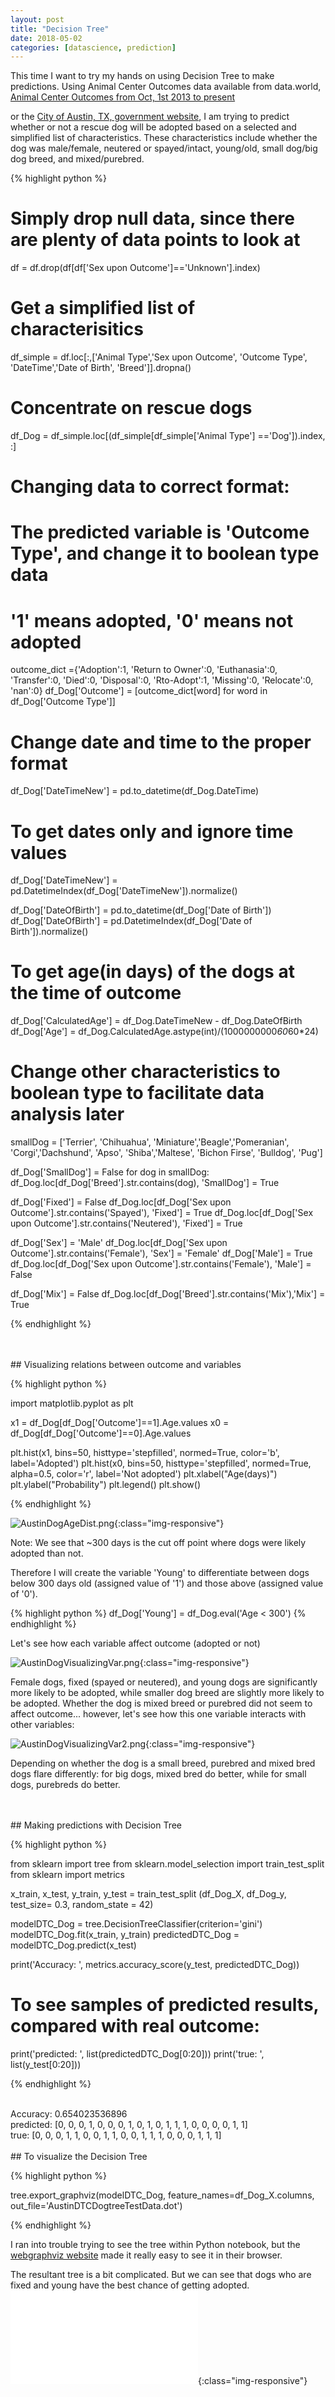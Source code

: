 ```yaml
---
layout: post
title: "Decision Tree"
date: 2018-05-02
categories: [datascience, prediction]
---
```


This time I want to try my hands on using Decision Tree to make predictions.
Using Animal Center Outcomes data available from data.world, [Animal Center Outcomes from Oct, 1st 2013 to present](https://data.world/cityofaustin/9t4d-g238/workspace/project-summary)

or the [City of Austin, TX, government website](https://data.austintexas.gov/Health-and-Community-Services/Austin-Animal-Center-Outcomes/9t4d-g238), I am trying to predict whether or not a rescue dog will be adopted based on a selected and simplified list of characteristics. These characteristics include whether the dog was male/female, neutered or spayed/intact, young/old, small dog/big dog breed, and mixed/purebred.

{% highlight python %}

# Simply drop null data, since there are plenty of data points to look at
df = df.drop(df[df['Sex upon Outcome']=='Unknown'].index)

# Get a simplified list of characterisitics
df_simple = df.loc[:,['Animal Type','Sex upon Outcome', 'Outcome Type', 'DateTime','Date of Birth',
                      'Breed']].dropna()
                      
# Concentrate on rescue dogs
df_Dog = df_simple.loc[(df_simple[df_simple['Animal Type'] =='Dog']).index, :]

# Changing data to correct format:

# The predicted variable is 'Outcome Type', and change it to boolean type data
# '1' means adopted, '0' means not adopted
outcome_dict ={'Adoption':1, 'Return to Owner':0, 'Euthanasia':0, 'Transfer':0, 'Died':0, 'Disposal':0,
             'Rto-Adopt':1, 'Missing':0, 'Relocate':0, 'nan':0}
df_Dog['Outcome'] = [outcome_dict[word] for word in df_Dog['Outcome Type']]

# Change date and time to the proper format
df_Dog['DateTimeNew'] = pd.to_datetime(df_Dog.DateTime)
# To get dates only and ignore time values
df_Dog['DateTimeNew'] = pd.DatetimeIndex(df_Dog['DateTimeNew']).normalize() 

df_Dog['DateOfBirth'] = pd.to_datetime(df_Dog['Date of Birth'])
df_Dog['DateOfBirth'] = pd.DatetimeIndex(df_Dog['Date of Birth']).normalize()

# To get age(in days) of the dogs at the time of outcome
df_Dog['CalculatedAge'] = df_Dog.DateTimeNew - df_Dog.DateOfBirth
df_Dog['Age'] = df_Dog.CalculatedAge.astype(int)/(1000000000*60*60*24)

# Change other characteristics to boolean type to facilitate data analysis later

smallDog = ['Terrier', 'Chihuahua', 'Miniature','Beagle','Pomeranian', 
             'Corgi','Dachshund', 'Apso', 'Shiba','Maltese',
             'Bichon Firse', 'Bulldog', 'Pug']

df_Dog['SmallDog'] = False
for dog in smallDog:
    df_Dog.loc[df_Dog['Breed'].str.contains(dog), 'SmallDog'] = True
    
df_Dog['Fixed'] = False
df_Dog.loc[df_Dog['Sex upon Outcome'].str.contains('Spayed'), 'Fixed'] = True
df_Dog.loc[df_Dog['Sex upon Outcome'].str.contains('Neutered'), 'Fixed'] = True

df_Dog['Sex'] = 'Male'
df_Dog.loc[df_Dog['Sex upon Outcome'].str.contains('Female'), 'Sex'] = 'Female'
df_Dog['Male'] = True
df_Dog.loc[df_Dog['Sex upon Outcome'].str.contains('Female'), 'Male'] = False

df_Dog['Mix'] = False
df_Dog.loc[df_Dog['Breed'].str.contains('Mix'),'Mix'] = True

{% endhighlight %}

<br/>
<br/>
## Visualizing relations between outcome and variables
<br/>

{% highlight python %}

import matplotlib.pyplot as plt

x1 = df_Dog[df_Dog['Outcome']==1].Age.values
x0 = df_Dog[df_Dog['Outcome']==0].Age.values

plt.hist(x1, bins=50, histtype='stepfilled', normed=True, color='b', label='Adopted')
plt.hist(x0, bins=50, histtype='stepfilled', normed=True, alpha=0.5, color='r', label='Not adopted')
plt.xlabel("Age(days)")
plt.ylabel("Probability")
plt.legend()
plt.show()

{% endhighlight %}

![AustinDogAgeDist.png](/assets/images/AustinDogAgeDist.png){:class="img-responsive"}

Note: We see that ~300 days is the cut off point where dogs were likely adopted than not.

Therefore I will create the variable 'Young' to differentiate between dogs below 300 days old (assigned value of '1') and those above (assigned value of '0').

{% highlight python %}
df_Dog['Young'] = df_Dog.eval('Age < 300')
{% endhighlight %}

Let's see how each variable affect outcome (adopted or not)

![AustinDogVisualizingVar.png](/assets/images/AustinDogVisualizingVar.png){:class="img-responsive"}

Female dogs, fixed (spayed or neutered), and young dogs are significantly more likely to be adopted, while smaller dog breed are slightly more likely to be adopted.
Whether the dog is mixed breed or purebred did not seem to affect outcome... however, let's see how this one variable interacts with other variables:

![AustinDogVisualizingVar2.png](/assets/images/AustinDogVisualizingVar2.png){:class="img-responsive"}

Depending on whether the dog is a small breed, purebred and mixed bred dogs flare differently: for big dogs, mixed bred do better, while for small dogs, purebreds do better. 

<br/>
<br/>
## Making predictions with Decision Tree
<br/>

{% highlight python %}

from sklearn import tree
from sklearn.model_selection import train_test_split
from sklearn import metrics

x_train, x_test, y_train, y_test = train_test_split (df_Dog_X, df_Dog_y, test_size= 0.3, random_state = 42)

modelDTC_Dog = tree.DecisionTreeClassifier(criterion='gini')
modelDTC_Dog.fit(x_train, y_train)
predictedDTC_Dog = modelDTC_Dog.predict(x_test)

print('Accuracy: ', metrics.accuracy_score(y_test, predictedDTC_Dog))

# To see samples of predicted results, compared with real outcome:
print('predicted: ', list(predictedDTC_Dog[0:20]))
print('true: ', list(y_test[0:20]))

{% endhighlight %}

<br/>
Accuracy: 0.654023536896
<br/>
predicted:  [0, 0, 0, 1, 0, 0, 0, 1, 0, 1, 0, 1, 1, 1, 0, 0, 0, 0, 1, 1]
<br/>
true:  [0, 0, 0, 1, 1, 0, 0, 1, 1, 0, 0, 1, 1, 1, 0, 0, 0, 1, 1, 1]

<br/>
<br/>
## To visualize the Decision Tree
<br/>

{% highlight python %}

tree.export_graphviz(modelDTC_Dog, feature_names=df_Dog_X.columns,  
                         out_file='AustinDTCDogtreeTestData.dot') 
                        
{% endhighlight %}

I ran into trouble trying to see the tree within Python notebook, but the [webgraphviz website](http://www.webgraphviz.com) made it really easy to see it in their browser.

The resultant tree is a bit complicated. But we can see that dogs who are fixed and young have the best chance of getting adopted.
![resultant tree](/assets/images/AustinDogWebgraphviz.pdf){:class="img-responsive"}

